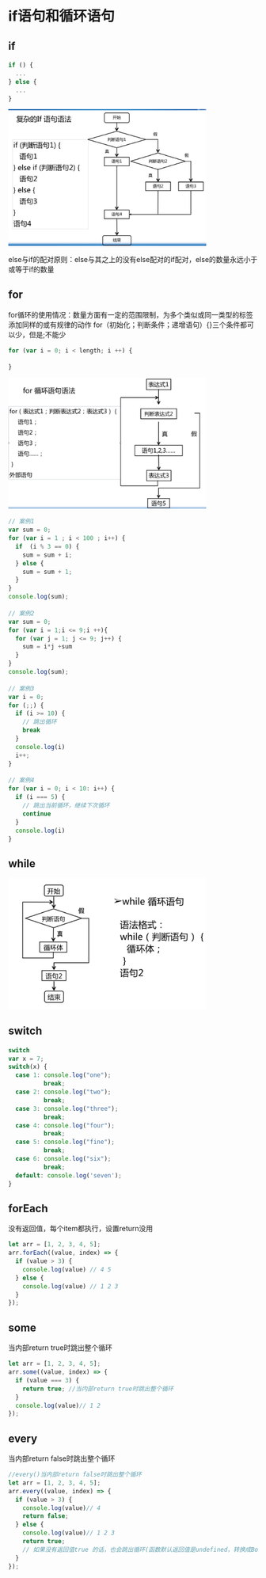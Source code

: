 # if语句和循环语句

## if

```js
if () {
  ...
} else {
  ...
}
```

<img src='./images/image1.jpg' width='400'>

else与if的配对原则：else与其之上的没有else配对的if配对，else的数量永远小于或等于if的数量

## for

for循环的使用情况：数量方面有一定的范围限制，为多个类似或同一类型的标签添加同样的或有规律的动作
for（初始化；判断条件；递增语句）{}三个条件都可以少，但是;不能少

```js
for (var i = 0; i < length; i ++) {

}
```

<img src='./images/image2.jpg' width='400'>

```js
// 案例1
var sum = 0;
for (var i = 1 ; i < 100 ; i++) {
  if  (i % 3 == 0) {
    sum = sum + i;
  } else {
    sum = sum + 1;
  }
}
console.log(sum);

// 案例2
var sum = 0;
for (var i = 1;i <= 9;i ++){
  for (var j = 1; j <= 9; j++) {
    sum = i*j +sum
  }
}
console.log(sum);

// 案例3
var i = 0;
for (;;) {
  if (i >= 10) {
    // 跳出循环
    break
  }
  console.log(i)
  i++;
}

// 案例4
for (var i = 0; i < 10: i++) {
  if (i === 5) {
    // 跳出当前循环，继续下次循环
    continue
  }
  console.log(i)
}
```

## while

<img src='./images/image3.jpg' width='400'>

## switch

```js
switch
var x = 7;
switch(x) {
  case 1: console.log("one");
          break;
  case 2: console.log("two");
          break;
  case 3: console.log("three");
          break;
  case 4: console.log("four");
          break;
  case 5: console.log("fine");
          break;
  case 6: console.log("six");
          break;
  default: console.log('seven');
}
```

## forEach

没有返回值，每个item都执行，设置return没用

```js
let arr = [1, 2, 3, 4, 5];
arr.forEach((value, index) => {
  if (value > 3) {
    console.log(value) // 4 5
  } else {
    console.log(value) // 1 2 3
  }
});
```

## some

当内部return true时跳出整个循环

```js
let arr = [1, 2, 3, 4, 5];
arr.some((value, index) => {
  if (value === 3) {
    return true; //当内部return true时跳出整个循环
  }
  console.log(value)// 1 2
});
```

## every

当内部return false时跳出整个循环

```js
//every()当内部return false时跳出整个循环
let arr = [1, 2, 3, 4, 5];
arr.every((value, index) => {
  if (value > 3) {
    console.log(value)// 4
    return false;
  } else {
    console.log(value)// 1 2 3
    return true;
    // 如果没有返回值true 的话，也会跳出循环(函数默认返回值是undefined，转换成Boolean也是false)
  }
});
```